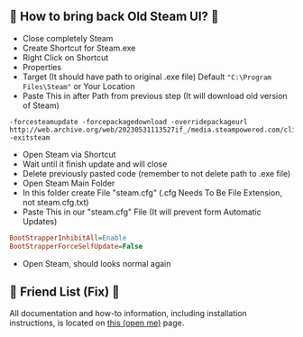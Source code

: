 ## 🎂 How to bring back Old Steam UI? 🎂

* Close completely Steam 
* Create Shortcut for Steam.exe
* Right Click on Shortcut
* Properties
* Target (It should have path to original .exe file)
Default `"C:\Program Files\Steam"` or Your Location
* Paste This in after Path from previous step (It will download old version of Steam)
```
-forcesteamupdate -forcepackagedownload -overridepackageurl http://web.archive.org/web/20230531113527if_/media.steampowered.com/client -exitsteam
```
* Open Steam via Shortcut
* Wait until it finish update and will close
* Delete previously pasted code (remember to not delete path to .exe file)
* Open Steam Main Folder
* In this folder create File "steam.cfg" (.cfg Needs To Be File Extension, not steam.cfg.txt)
* Paste This in our "steam.cfg" File (It will prevent form Automatic Updates)
```cfg
BootStrapperInhibitAll=Enable
BootStrapperForceSelfUpdate=False
```
* Open Steam, should looks normal again

## 📃 Friend List (Fix) 📃

All documentation and how-to information, including installation instructions, is located on [this (open me)](https://github.com/TiberiumFusion/FixedSteamFriendsUI/wiki/How-to-Install) page.
